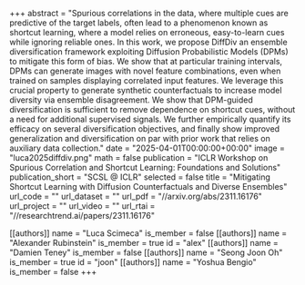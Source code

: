 +++
abstract = "Spurious correlations in the data, where multiple cues are predictive of the target labels, often lead to a phenomenon known as shortcut learning, where a model relies on erroneous, easy-to-learn cues while ignoring reliable ones. In this work, we propose DiffDiv an ensemble diversification framework exploiting Diffusion Probabilistic Models (DPMs) to mitigate this form of bias. We show that at particular training intervals, DPMs can generate images with novel feature combinations, even when trained on samples displaying correlated input features. We leverage this crucial property to generate synthetic counterfactuals to increase model diversity via ensemble disagreement. We show that DPM-guided diversification is sufficient to remove dependence on shortcut cues, without a need for additional supervised signals. We further empirically quantify its efficacy on several diversification objectives, and finally show improved generalization and diversification on par with prior work that relies on auxiliary data collection."
date = "2025-04-01T00:00:00+00:00"
image = "luca2025diffdiv.png"
math = false
publication = "ICLR Workshop on Spurious Correlation and Shortcut Learning: Foundations and Solutions"
publication_short = "SCSL @ ICLR"
selected = false
title = "Mitigating Shortcut Learning with Diffusion Counterfactuals and Diverse Ensembles"
url_code = ""
url_dataset = ""
url_pdf = "//arxiv.org/abs/2311.16176"
url_project = ""
url_video = ""
url_rtai = "//researchtrend.ai/papers/2311.16176"


[[authors]]
    name = "Luca Scimeca"
    is_member = false
[[authors]]
    name = "Alexander Rubinstein"
    is_member = true
    id = "alex"
[[authors]]
    name = "Damien Teney"
    is_member = false
[[authors]]
    name = "Seong Joon Oh"
    is_member = true
    id = "joon"
[[authors]]
    name = "Yoshua Bengio"
    is_member = false
+++
